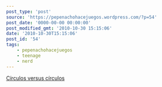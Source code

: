 ```yaml
---
post_type: 'post'
source: 'https://pepenachohacejuegos.wordpress.com/?p=54'
post_date: '0000-00-00 00:00:00'
post_modified_gmt: '2010-10-30 15:15:06'
date: '2010-10-30T15:15:06'
post_id: '54'
tags:
    - pepenachohacejuegos
    - teenage
    - nerd
---
```

<a title="Círculos versus Círculos" href="http://www.sigmanine.com/games/249/" target="_blank">Círculos versus círculos</a>